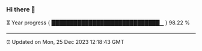 ### Hi there 👋

⏳ Year progress { █████████████████████████████▁ } 98.22 %

---

⏰ Updated on Mon, 25 Dec 2023 12:18:43 GMT
